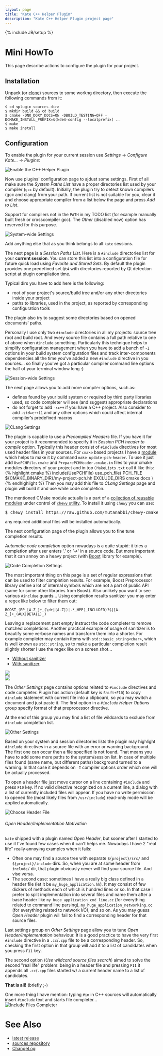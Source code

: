 ```yaml
---
layout: page
title: "Kate C++ Helper Plugin"
description: "Kate C++ Helper Plugin project page"
---
```

{% include JB/setup %}


Mini HowTo
==========

This page describe actions to configure the plugin for your project.

Installation
------------

Unpack (or <a data-original-title="$ git clone https://github.com/zaufi/kate-cpp-helper-plugin.git" 
href="#" data-toggle="tooltip" data-placement="top" title="">clone</a>) sources to some workng directory, then execute the following commands from it:

    $ cd <plugin-sources-dir>
    $ mkdir build && cd build
    $ cmake -DNO_DOXY_DOCS=ON -DBUILD_TESTING=OFF -DCMAKE_INSTALL_PREFIX=$(kde4-config --localprefix) ..
    $ make
    $ make install



Configuration
-------------

To enable the plugin for your current session use _Settings -> Configure Kate... -> Plugins_:

![Enable the C++ Helper Plugin](assets/images/cpphelper/enable.png "Enable the C++ Helper Plugin")

Now use plugins' configuration page to ajdust some settings. First of all make sure the _System Paths List_
have a proper directories list used by your compiler (`gcc` by default). Initially, the plugin try to detect
known compilers (gcc and clang) from your path. If current list is not suitable for you, clear it and 
choose appropriate compiler from a list below the page and press _Add to List_.

<div class="alert alert-info">
Support for compilers not in the <code>PATH</code> in my TODO list (for example manually built fresh or crosscompiler gcc).
The <em>Other</em> (disabled now) option has reserved for this purpose.
</div>

![System-wide Settings](assets/images/cpphelper/system.png "System-wide Settings")

Add anything else that as you think belongs to all `kate` sessions.

The next page is a _Session Paths List_. Here is a `#include` directories list for your **current session**.
You can store this list into a configuration file for future quick load using _Favorite and Stored Sets_.
By default the plugin provides one predefined set `Qt4` with directories reported by Qt detection script
at plugin compilation time.

Typical dirs you have to add here is the following:
* root of your project's source/build tree and/or any other directories inside your project
* paths to libraries, used in the project, as reported by corresponding configuration tools

The plugin also try to suggest some directories based on opened documents' paths.

<div class="alert alert-info">
Personally I use only two <code>#include</code> directories in all my projects: source tree root and build root.
And every source file contains a full path relative to one of above when <code>#include</code> something.
Particularly this technique helps to simplify configuration management when you have to add a bunch of 
<code>-I</code> options in your build system configuration files and track inter-components dependencies
all the time you've added a new <code>#include</code> directive in you sources... so finally you've got
a particular compiler command line options the half of your terminal window long :)
</div>

![Session-wide Settings](assets/images/cpphelper/session.png "Session-wide Settings")

The next page allows you to add more compiler options, such as:

* defines found by your build system or required by third party libraries used, so code completer
  will see (and suggest) appropriate declarations
* do not forget to add `-xc++` if you have a C++ project. Also consider to add `-std=c++11` and
  any other options which could affect internal compiler's predefined macros

![CLang Settings](assets/images/cpphelper/clang-settings.png "CLang Settings")

The plugin is capable to use a _Precompiled Headers_ file. If you have it for your project
is it recommended to specify it in _Session PCH header to compile_ option. Typically this header
consist of `#include` directives for most used header files in your sources. For `cmake` based projects
I have a [module](https://github.com/mutanabbi/chewy-cmake-rep/blob/master/UsePCHFile.cmake) which helps
to make it by command `make update-pch-header`. To use it just add `UsePCHFile.cmake` and 
`PreparePCHHeader.cmake.in` files to your cmake modules directory of your project and in top `CMakeLists.txt`
call it like this:
{% highlight cmake %}
include(UsePCHFile)
use_pch_file(
    PCH_FILE ${CMAKE_BINARY_DIR}/my-project-pch.hh
    EXCLUDE_DIRS cmake docs
  )
{% endhighlight %}
Then you may add this file to _CLang Settings_ page and plugin will build it and use while code completion.

<div class="alert alert-success">
The mentioned CMake module actually is a part of a <a href="https://github.com/mutanabbi/chewy-cmake-rep" target="_blank">
collection of reusable modules</a> under control of <a href="https://github.com/mutanabbi/chewy" target="_blank">
<code>chewy</code> utility</a>. To install it using <code>chewy</code> you can use:
<pre>
$ chewy install https://raw.github.com/mutanabbi/chewy-cmake-rep/master/UsePCHFile.cmake
</pre>
any required additional files will be installed automatically.
</div>

The next configuration page of the plugin allows you to fine tune completion results.

<div class="alert alert-error">
<em>Automatic code completion</em> option nowadays is a quite stupid: it tries a completion 
after user enters <em>'.'</em> or <em>'->'</em> in a source code. But more important that it can annoy on
a heavy project (with <a href="http://boost.org" target="_blank">Boost</a> library for example).
</div>

![Code Completion Settings](assets/images/cpphelper/completion-settings.png "Code Completion Settings")

The most important thing on this page is a set of regular expressions that can be used to filter
completion results. For example, Boost Preprocessor library define a lot of internal symbols which are
not a part of public API (same for some other libraries from Boost). Also unlikely you want to see
various `#incldue` guards... Using completion results sanitizer you may enter a regex like below
to filter them out:

    BOOST_(PP_[A-Z_]+_(\d+|[A-Z])|.*_HPP(_INCLUDED)?$|[A-Z_]+_(AUX|DETAIL)_)

Leaving a replacement part empty instruct the code completer to remove matched completions. Another practical
example of usage of sanitizer is to beautify some verbose names and transform them into a shorter. For example
completer may contain items with `std::basic_string<char>`, which is well known as `std::string`, so to make
a particular completion result slightly shorter I use the regex like on a screen shot...

<div class="tabbable">
    <ul class="nav nav-tabs">
        <li class="active"><a data-toggle="tab" href="#no-sanitizer">Without sanitizer</a></li>
        <li><a data-toggle="tab" href="#sanitizer">With sanitizer</a></li>
    </ul>
    <div class="tab-content">
        <div id="no-sanitizer" class="tab-pane active">
            <img src="assets/images/cpphelper/sanitizer-disabled.png" class="img-rounded" />
        </div>
        <div id="sanitizer" class="tab-pane">
            <img src="assets/images/cpphelper/sanitizer-enabled.png" class="img-rounded" />
        </div>
    </div>
</div>

The _Other Settings_ page contains options related to `#include` directives and code completer.
Plugin has action (default key is `Shift+F10`) to copy `#include` statement with current file
into a clipboard, so you may switch a document and just paste it. The first option in a 
_`#include` Helper Options_ group specify format of that preprocessor directive.

At the end of this group you may find a list of file wildcards to exclude from `#include` completion list.

![Other Settings](assets/images/cpphelper/other-settings.png "Other Settings")

Based on your system and session directories lists the plugin may highlight `#include` directives
in a source file with an error or warning background. The first one can occur then a file specified is
not found. That means you have to add some more paths to the system/session list. In case of multiple
files found (same name, but different paths) background turned to a warning. In that case it depends
on `-I` compiler options order which one will be actually processed.

To open a header file just move cursor on a line containing `#include` and press `F10` key.
If no valid directive recognized on a current line, a dialog with a list of currently included files will appear.
If you have no write permission to opened file (most likely files from `/usr/include`) read-only
mode will be applied automatically.

![Choose Header File](assets/images/cpphelper/choose-header-dialog.png "Choose Header File")


<div class="alert alert-info">
<h6>Open Header/Implementation Motivation</h6>
<p>
<code>kate</code> shipped with a plugin named <em>Open Header</em>, but sooner after I started to use it I've found
few cases when it can't helps me. Nowadays I have 2 "real life" <del>really annoying</del> examples when it fails:
</p>

<ul>
<li>
Often one may find a source tree with separate <code>${project}/src/</code> and <code>${project}/include</code> dirs.
So, when you are at some header from <code>include/</code> dir, that plugin obviously never will find 
your source file. And vise versa.
</li>

<li>
The second case: sometimes I have a really big class defined in a header file
(let it be <code>my_huge_application.hh</code>). It may consist of few dickers of methods each of which is
hundred lines or so. In that case I prefer to split implementation into several files and name them
after a base header like <code>my_huge_application_cmd_line.cc</code> (for everything related to command 
line parsing), <code>my_huge_application_networking.cc</code> (for everything related to network I/O), 
and so on. As you may guess <em>Open Header</em> plugin will fail to find a corresponding header for that
source files.
</li>
</ul>
</div>

Last settings group on _Other Settings_ page allow you to tune _Open Header/Implementation_ behaviour.
It is a good practice to have the very first `#include` directive in a `.cc`/`.cpp` file to be a corresponding
header. So, checking the first option in that group will add it to a list of candidates when you press `F11` key.

The second option (_Use wildcard source files search_) aimed to solve the second "real life" problem:
being in a header file and pressing `F11` it appends all `.cc`/`.cpp` files started w/ a current header name
to a list of candidates.

**That is all!** (briefly ;-)

<div class="alert alert-info">
One more thing I have mention: typing <code>#in</code> in C++ sources will automatically insert <code>#include</code>
text and starts file completer...
</div>

<img src="assets/images/cpphelper/include-completer.png" class="img-rounded" title="Include Files Completer" />


See Also
========

* [latest release](http://kde-apps.org/content/show.php/?content=148606)
* [sources repository](https://github.com/zaufi/kate-cpp-helper-plugin)
* [ChangeLog](https://github.com/zaufi/kate-cpp-helper-plugin/blob/master/Changes.md)
